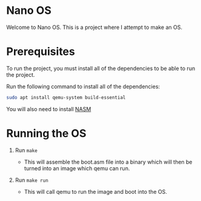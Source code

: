 # Nano OS
Welcome to Nano OS. This is a project where I attempt to make an OS.

# Prerequisites
To run the project, you must install all of the dependencies to be able to run the project.

Run the following command to install all of the dependencies:
```bash
sudo apt install qemu-system build-essential 
```

You will also need to install [NASM](http://nasm.us)

# Running the OS
1. Run `make`
    - This will assemble the boot.asm file into a binary which will then be turned into an image which qemu can run.

2. Run `make run`
    - This will call qemu to run the image and boot into the OS.